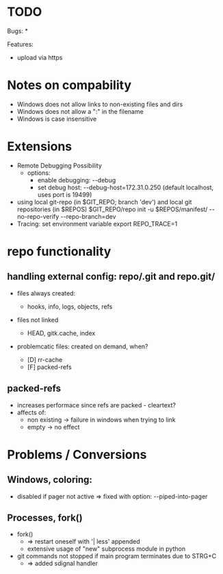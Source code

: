 
# TODO

Bugs:
*

Features:
* upload via https

# Notes on compability

* Windows does not allow links to non-existing files and dirs
* Windows does not allow a ":" in the filename
* Windows is case insensitive

# Extensions

* Remote Debugging Possibility
    * options:
        * enable debugging: --debug
        * set debug host: --debug-host=172.31.0.250
          (default localhost, uses port is 19499)
* using local git-repo (in $GIT_REPO; branch 'dev') and local git repositories (in $REPOS)
    $GIT_REPO/repo init -u $REPOS/manifest/ --no-repo-verify --repo-branch=dev
* Tracing: set environment variable
    export REPO_TRACE=1

# repo functionality

## handling external config: repo/.git and repo.git/

* files always created:
    * hooks, info, logs, objects, refs

* files not linked
    * HEAD, gitk.cache, index

* problemcatic files: created on demand, when?
    * [D] rr-cache
    * [F] packed-refs

## packed-refs

* increases performace since refs are packed - cleartext?
* affects of:
    * non existing -> failure in windows when trying to link
    * empty -> no effect


# Problems / Conversions

## Windows, coloring:

* disabled if pager not active => fixed with option: --piped-into-pager

## Processes, fork()

* fork()
    * => restart oneself with '| less' appended
    * extensive usage of "new" subprocess module in python
* git commands not stopped if main program terminates due to STRG+C
    * => added sdignal handler
